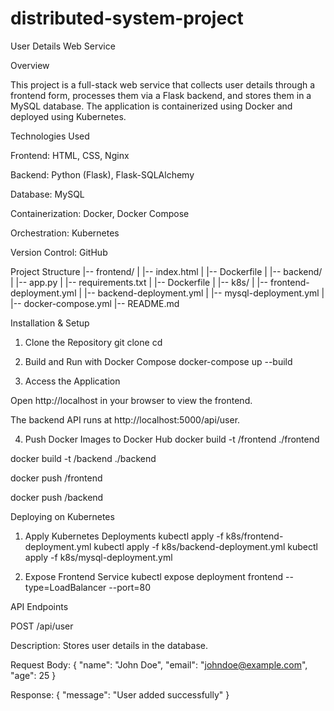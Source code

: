 # distributed-system-project
User Details Web Service

Overview

This project is a full-stack web service that collects user details through a frontend form, processes them via a Flask backend, and stores them in a MySQL database. The application is containerized using Docker and deployed using Kubernetes.

Technologies Used

Frontend: HTML, CSS, Nginx

Backend: Python (Flask), Flask-SQLAlchemy

Database: MySQL

Containerization: Docker, Docker Compose

Orchestration: Kubernetes

Version Control: GitHub

Project Structure
|-- frontend/
|   |-- index.html
|   |-- Dockerfile
|
|-- backend/
|   |-- app.py
|   |-- requirements.txt
|   |-- Dockerfile
|
|-- k8s/
|   |-- frontend-deployment.yml
|   |-- backend-deployment.yml
|   |-- mysql-deployment.yml
|
|-- docker-compose.yml
|-- README.md

Installation & Setup

1. Clone the Repository
git clone <your-github-repo-url>
cd <your-repo-name>

2. Build and Run with Docker Compose
docker-compose up --build

3. Access the Application

Open http://localhost in your browser to view the frontend.

The backend API runs at http://localhost:5000/api/user.

4. Push Docker Images to Docker Hub
docker build -t <your-dockerhub-username>/frontend ./frontend

docker build -t <your-dockerhub-username>/backend ./backend

docker push <your-dockerhub-username>/frontend

docker push <your-dockerhub-username>/backend

Deploying on Kubernetes

1. Apply Kubernetes Deployments
kubectl apply -f k8s/frontend-deployment.yml
kubectl apply -f k8s/backend-deployment.yml
kubectl apply -f k8s/mysql-deployment.yml

2. Expose Frontend Service
kubectl expose deployment frontend --type=LoadBalancer --port=80

API Endpoints

POST /api/user

Description: Stores user details in the database.

Request Body:
{
    "name": "John Doe",
    "email": "johndoe@example.com",
    "age": 25
}

Response:
{
    "message": "User added successfully"
}

